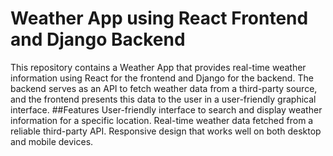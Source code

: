 # Weather App using React Frontend and Django Backend
This repository contains a Weather App that provides real-time weather information using React for the frontend and Django for the backend. 
The backend serves as an API to fetch weather data from a third-party source, and the frontend presents this data to the user in a user-friendly graphical interface.
##Features
User-friendly interface to search and display weather information for a specific location.
Real-time weather data fetched from a reliable third-party API.
Responsive design that works well on both desktop and mobile devices.
